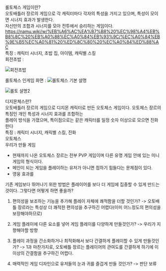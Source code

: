 롤토체스 게임이란?  
오토배틀러 장르의 게임으로 각 캐릭터마다 각자의 특성을 가지고 있으며, 특성이 모이면 시너지 효과가 발생한다.  
자신만의 조합과 시너지를 모아 전투에서 승리하는 게임이다.  
https://namu.wiki/w/%EB%A6%AC%EA%B7%B8%20%EC%98%A4%EB%B8%8C%20%EB%A0%88%EC%A0%84%EB%93%9C/%EC%A0%84%EB%9E%B5%EC%A0%81%20%ED%8C%80%20%EC%A0%84%ED%88%AC  
특징 : 캐릭터 시너지, 초밥 집, 아이템, 캐릭별 스킬  
회전초밥 : 

![회전초밥](https://user-images.githubusercontent.com/32299218/137622492-143fb340-f05a-495f-85f0-80ff4cf4d78b.jpg)  

롤토체스 인게임 화면 : ![롤토체스 기본 설명](https://user-images.githubusercontent.com/32299218/137700639-4473a1f4-05b3-4afa-a336-fc1866306786.png)









![롤토 설명2](https://user-images.githubusercontent.com/32299218/137700777-2dc2e7c0-fea6-4541-be9c-cd34327b7809.png)




디지몬체스란?  
오토배틀러 장르의 게임으로 디지몬 캐릭터로 만든 오토체스 게임이다. 오토체스 장르의 특징인 개인 특성과 시너지 효과를 조합하는  
플레이 방식을 가졌으며, 특이점으로는 같은 캐릭터를 일정 숫자 이상으로 모으면 진화한다  
특징 : 캐릭터 시너지, 캐릭별 스킬, 진화  
오토체스    
우리가 만들 게임  
- 현재까지 나온 오토체스 장르는 전부 PVP 게임이며 다른 유명 게임 안에 있는 미니게임의 형식이다.
- 메인이 되는 게임을 플레이하는 유저가 아니면 접하기 힘들다는 문제점이 있다.
- 영웅 효과를 

기존 게임보다 뛰어나기 위한 방법은 플레이어를 보다 더 게임에 집중할 수 있게 만드는 것이다.
그렇다면 어떻게 하면 좋을까?

1. 편의성을 보조하는 기능을 추가해 플레이 자체에 쾌적함을 더할 것인가? -> 오토배틀 장르라는 특성상 더 쾌적한 편의성을 추구하긴 어렵다(이미 어느정도의 편의성을 보장해야하므로)

2. 게임 플레이에 다른 요소를 넣어 게임 플레이를 다양하게 만들것인가? -> 우리가 지향해야할 방향

3. 플레이 과정을 간소화하거나 최적화해서 보다 간결하게 플레이할 수 있게 만들것인가? -> 1과 마찬가지로, 오토배틀 장르는 플레이어의 관여도를 간결하게 하기에 이 이상의 간결함을 추구하긴 어렵다.

4. 매력적인 게임 디자인으로 유저들의 눈과 귀를 즐겁게 만들 것인가? -> 판단 보류

